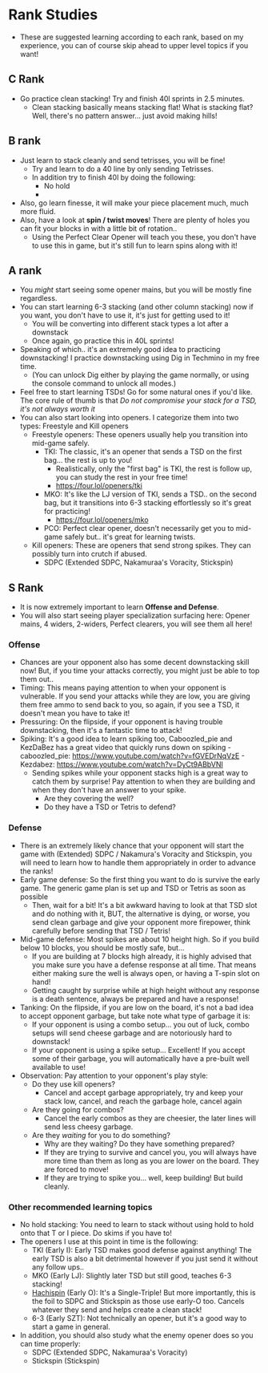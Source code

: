 # Rank Studies
- These are suggested learning according to each rank, based on my experience, you can of course skip ahead to upper level topics if you want!

## C Rank
- Go practice clean stacking! Try and finish 40l sprints in 2.5 minutes.
    - Clean stacking basically means stacking flat! What is stacking flat? Well, there's no pattern answer... just avoid making hills!

## B rank
- Just learn to stack cleanly and send tetrisses, you will be fine!
    - Try and learn to do a 40 line by only sending Tetrisses.
    - In addition try to finish 40l by doing the following:
        - No hold
        - 
- Also, go learn finesse, it will make your piece placement much, much more fluid.
- Also, have a look at <b>spin / twist moves</b>! There are plenty of holes you can fit your blocks in with a little bit of rotation..
    - Using the Perfect Clear Opener will teach you these, you don't have to use this in game, but it's still fun to learn spins along with it!

## A rank
- You *might* start seeing some opener mains, but you will be mostly fine regardless.
- You can start learning 6-3 stacking (and other column stacking) now if you want, you don't have to use it, it's just for getting used to it!
    - You will be converting into different stack types a lot after a downstack
    - Once again, go practice this in 40L sprints!
- Speaking of which.. it's an extremely good idea to practicing downstacking! I practice downstacking using Dig in Techmino in my free time.
    - (You can unlock Dig either by playing the game normally, or using the console command to unlock all modes.)
- Feel free to start learning TSDs! Go for some natural ones if you'd like. The core rule of thumb is that *Do not compromise your stack for a TSD, it's not always worth it*
- You can also start looking into openers. I categorize them into two types: Freestyle and Kill openers
    - Freestyle openers: These openers usually help you transition into mid-game safely.
        - TKI: The classic, it's an opener that sends a TSD on the first bag... the rest is up to you!
            - Realistically, only the "first bag" is TKI, the rest is follow up, you can study the rest in your free time!
            - https://four.lol/openers/tki
        - MKO: It's like the LJ version of TKI, sends a TSD.. on the second bag, but it transitions into 6-3 stacking effortlessly so it's great for practicing!
            - https://four.lol/openers/mko
        - PCO: Perfect clear opener, doesn't necessarily get you to mid-game safely but.. it's great for learning twists.
    - Kill openers: These are openers that send strong spikes. They can possibly turn into crutch if abused.
        - SDPC (Extended SDPC, Nakamuraa's Voracity, Stickspin)

## S Rank
- It is now extremely important to learn <b>Offense and Defense</b>.
- You will also start seeing player specialization surfacing here: Opener mains, 4 widers, 2-widers, Perfect clearers, you will see them all here!

### Offense
- Chances are your opponent also has some decent downstacking skill now! But, if you time your attacks correctly, you might just be able to top them out..
- Timing: This means paying attention to when your opponent is vulnerable. If you send your attacks while they are low, you are giving them free ammo to send back to you, so again, if you see a TSD, it doesn't mean you have to take it!
- Pressuring: On the flipside, if your opponent is having trouble downstacking, then it's a fantastic time to attack!
- Spiking: It's a good idea to learn spiking too, Caboozled_pie and KezDaBez has a great video that quickly runs down on spiking
        - caboozled_pie: https://www.youtube.com/watch?v=fGVEDrNqVzE
        - Kezdabez: https://www.youtube.com/watch?v=DyCt9ABbVNI
    - Sending spikes while your opponent stacks high is a great way to catch them by surprise! Pay attention to when they are building and when they don't have an answer to your spike.
        - Are they covering the well?
        - Do they have a TSD or Tetris to defend?

### Defense
- There is an extremely likely chance that your opponent will start the game with (Extended) SDPC / Nakamura's Voracity and Stickspin, you will need to learn how to handle them appropriately in order to advance the ranks!
- Early game defense: So the first thing you want to do is survive the early game. The generic game plan is set up and TSD or Tetris as soon as possible
    - Then, wait for a bit! It's a bit awkward having to look at that TSD slot and do nothing with it, BUT, the alternative is dying, or worse, you send clean garbage and give your opponent more firepower, think carefully before sending that TSD / Tetris!
- Mid-game defense: Most spikes are about 10 height high. So if you build below 10 blocks, you should be mostly safe, but...
    - If you are building at 7 blocks high already, it is highly advised that you make sure you have a defense response at all time. That means either making sure the well is always open, or having a T-spin slot on hand!
    - Getting caught by surprise while at high height without any response is a death sentence, always be prepared and have a response!
- Tanking: On the flipside, if you are low on the board, it's not a bad idea to accept opponent garbage, but take note what type of garbage it is:
    - If your opponent is using a combo setup... you out of luck, combo setups will send cheese garbage and are notoriously hard to downstack!
    - If your opponent is using a spike setup... Excellent! If you accept some of their garbage, you will automatically have a pre-built well available to use!
- Observation: Pay attention to your opponent's play style:
    - Do they use kill openers?
        - Cancel and accept garbage appropriately, try and keep your stack low, cancel, and reach the garbage hole, cancel again
    - Are they going for combos? 
        - Cancel the early combos as they are cheesier, the later lines will send less cheesy garbage.
    - Are they *waiting* for you to do something? 
        - Why are they waiting? Do they have something prepared? 
        - If they are trying to survive and cancel you, you will always have more time than them as long as you are lower on the board. They are forced to move!
        - If they are trying to spike you... well, keep building! But build cleanly.

### Other recommended learning topics
- No hold stacking: You need to learn to stack without using hold to hold onto that T or I piece. Do skims if you have to!
- The openers I use at this point in time is the following:
    - TKI (Early I): Early TSD makes good defense against anything! The early TSD is also a bit detrimental however if you just send it without any follow ups..
    - MKO (Early LJ): Slightly later TSD but still good, teaches 6-3 stacking!
    - <a href="https://four.lol/openers/hachispin">Hachispin</a> (Early O): It's a Single-Triple! But more importantly, this is the foil to SDPC and Stickspin as those use early-O too. Cancels whatever they send and helps create a clean stack!
    - 6-3 (Early SZT): Not technically an opener, but it's a good way to start a game in general.
- In addition, you should also study what the enemy opener does so you can time properly:
    - SDPC (Extended SDPC, Nakamuraa's Voracity)
    - Stickspin (Stickspin)